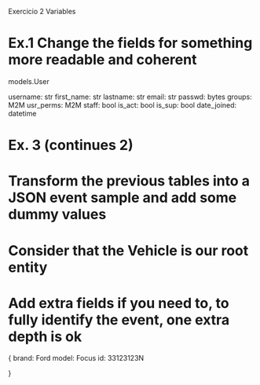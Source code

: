 Exercicio 2 Variables

# Ex.1 Change the fields for something more readable and coherent

models.User

username: str
first_name: str
lastname: str
email: str
passwd: bytes
groups: M2M
usr_perms: M2M
staff: bool
is_act: bool
is_sup: bool
date_joined: datetime




# Ex. 3 (continues 2)
# Transform the previous tables into a JSON event sample and add some dummy values
# Consider that the Vehicle is our root entity
# Add extra fields if you need to, to fully identify the event, one extra depth is ok

{
    brand: Ford
    model: Focus
    id: 33123123N

}